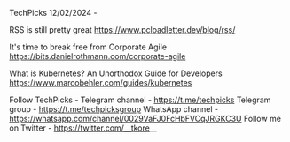 TechPicks 12/02/2024 -

RSS is still pretty great
https://www.pcloadletter.dev/blog/rss/

It's time to break free from Corporate Agile
https://bits.danielrothmann.com/corporate-agile

What is Kubernetes? An Unorthodox Guide for Developers
https://www.marcobehler.com/guides/kubernetes

Follow TechPicks -
Telegram channel - https://t.me/techpicks
Telegram group - https://t.me/techpicksgroup
WhatsApp channel - https://whatsapp.com/channel/0029VaFJ0FcHbFVCqJRGKC3U
Follow me on Twitter - https://twitter.com/__tkore__